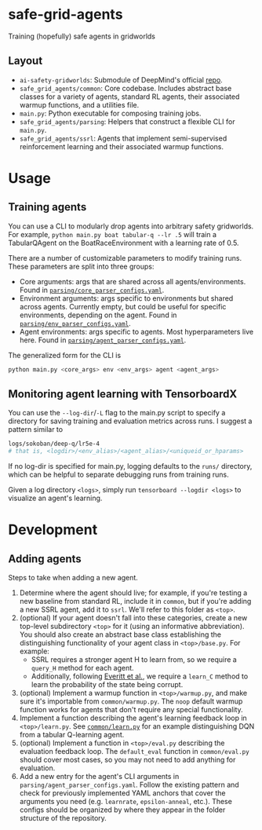 safe-grid-agents
========
Training (hopefully) safe agents in gridworlds

## Layout
- `ai-safety-gridworlds`: Submodule of DeepMind's official [repo](https://github.com/deepmind/ai-safety-gridworlds).
- `safe_grid_agents/common`: Core codebase. Includes abstract base classes for a variety of agents, standard RL agents, their associated warmup functions, and a utilities file.
- `main.py`: Python executable for composing training jobs.
- `safe_grid_agents/parsing`: Helpers that construct a flexible CLI for `main.py`.
- `safe_grid_agents/ssrl`: Agents that implement semi-supervised reinforcement learning and their associated warmup functions.

# Usage

## Training agents
You can use a CLI to modularly drop agents into arbitrary safety gridworlds.  For example, `python main.py boat tabular-q --lr .5`
will train a TabularQAgent on the BoatRaceEnvironment with a learning rate of 0.5.

There are a number of customizable parameters to modify training runs.  These parameters are split into three groups:
- Core arguments: args that are shared across all agents/environments. Found in [`parsing/core_parser_configs.yaml`](https://github.com/jvmancuso/safe-grid-agents/blob/campx031/safe_grid_agents/parsing/core_parser_configs.yaml).
- Environment arguments: args specific to environments but shared across agents.  Currently empty, but could be useful for specific environments, depending on the agent.  Found in [`parsing/env_parser_configs.yaml`](https://github.com/jvmancuso/safe-grid-agents/blob/campx031/safe_grid_agents/parsing/env_parser_configs.yaml).
- Agent environments: args specific to agents.  Most hyperparameters live here.  Found in [`parsing/agent_parser_configs.yaml`](https://github.com/jvmancuso/safe-grid-agents/blob/campx031/safe_grid_agents/parsing/agent_parser_configs.yaml).

The generalized form for the CLI is
```bash
python main.py <core_args> env <env_args> agent <agent_args>
```

## Monitoring agent learning with TensorboardX
You can use the `--log-dir`/`-L` flag to the main.py script to specify a directory for saving training and evaluation metrics across runs.  I suggest a pattern similar to
```bash
logs/sokoban/deep-q/lr5e-4
# that is, <logdir>/<env_alias>/<agent_alias>/<uniqueid_or_hparams>
```
If no log-dir is specified for main.py, logging defaults to the `runs/` directory, which can be helpful to separate debugging runs from training runs.

Given a log directory `<logs>`, simply run `tensorboard --logdir <logs>` to visualize an agent's learning.

# Development

## Adding agents
Steps to take when adding a new agent.

1. Determine where the agent should live; for example, if you're testing a new baseline from standard RL, include it in `common`, but if you're adding a new SSRL agent, add it to `ssrl`.  We'll refer to this folder as `<top>`.
2. (optional) If your agent doesn't fall into these categories, create a new top-level subdirectory `<top>` for it (using an informative abbreviation).  You should also create an abstract base class establishing the distinguishing functionality of your agent class in `<top>/base.py`. For example:
    - SSRL requires a stronger agent H to learn from, so we require a `query_H` method for each agent.
    - Additionally, following [Everitt et al.](https://arxiv.org/abs/1705.08417), we require a `learn_C` method to learn the probability of the state being corrupt.
3. (optional) Implement a warmup function in `<top>/warmup.py`, and make sure it's importable from `common/warmup.py`.  The `noop` default warmup function works for agents that don't require any special functionality.
4. Implement a function describing the agent's learning feedback loop in `<top>/learn.py`.  See [`common/learn.py`](https://github.com/jvmancuso/safe-grid-agents/blob/campx031/safe_grid_agents/common/learn.py) for an example distinguishing DQN from a tabular Q-learning agent.
5. (optional) Implement a function in `<top>/eval.py` describing the evaluation feedback loop.  The `default_eval` function in `common/eval.py` should cover most cases, so you may not need to add anything for evaluation.
6. Add a new entry for the agent's CLI arguments in `parsing/agent_parser_configs.yaml`.  Follow the existing pattern and check for previously implemented YAML anchors that cover the arguments you need (e.g. `learnrate`, `epsilon-anneal`, etc.).  These configs should be organized by where they appear in the folder structure of the repository.

